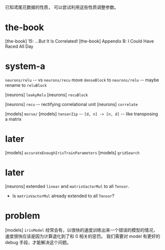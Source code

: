 已知鸢尾花数据的性质，
可以尝试利用这些性质调整参数。

# the-book

[the-book] 15: …But It Is Correlated!
[the-book] Appendix B: I Could Have Raced All Day

# system-a

`neurons/relu` -- vs `neurons/recu`
move `denseBlock` to `neurons/relu` -- maybe rename to `reluBlock`

[neurons] `leakyRelu`
[neurons] `recuBlock`

[neurons] `recu` -- rectifying correlational unit
[neurons] `correlate`

[models] `morse/`
[models] `tenserZip` -- `[d, n] -> [n, d]` -- like transposing a matrix

# later

[models] `accurateEnoughIrisTrainParameters`
[models] `gridSearch`

# later

[neurons] extended `linear` and `matrixVactorMul` to all `Tensor`.

- Is `matrixVactorMul` already extended to all `Tensor`?

# problem

[models] `irisModel` 经常会有，以很快的速度训练出来一个错误的模型的情况，
速度很快应该是因为计算退化到了和 0 相关的惩罚。
我们需要对 model 有更好的 debug 手段，才能解决这个问题。

